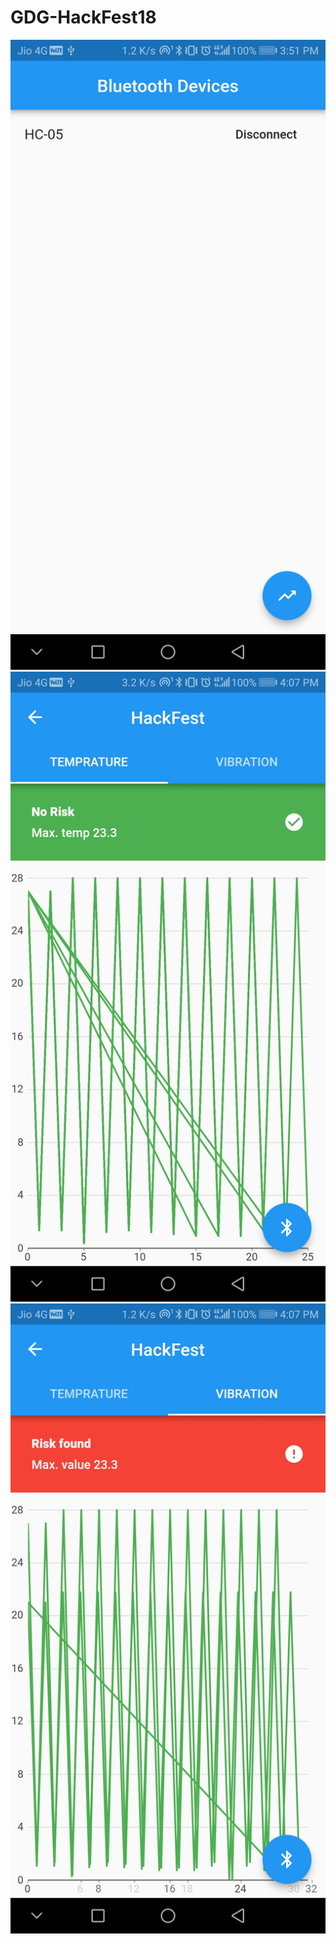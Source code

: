# GDG-HackFest18
![Screenshot1](screenshots/img1.jpg)
![Screenshot2](screenshots/img2.jpg)
![Screenshot3](screenshots/img3.jpg)

